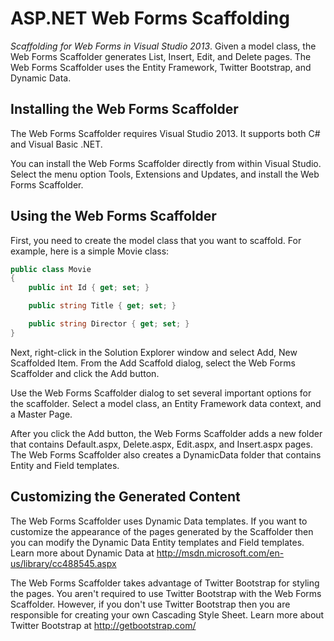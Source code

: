 ASP.NET Web Forms Scaffolding
===================

_Scaffolding for Web Forms in Visual Studio 2013_. Given a model class, the Web Forms Scaffolder generates List, Insert, Edit, and Delete pages. The Web Forms Scaffolder uses the Entity Framework, Twitter Bootstrap, and Dynamic Data.

## Installing the Web Forms Scaffolder

The Web Forms Scaffolder requires Visual Studio 2013. It supports both C# and Visual Basic .NET.

You can install the Web Forms Scaffolder directly from within Visual Studio. Select the menu option Tools, Extensions and Updates, and install the Web Forms Scaffolder.

## Using the Web Forms Scaffolder

First, you need to create the model class that you want to scaffold. For example, here is a simple Movie class:

```C#
public class Movie
{
    public int Id { get; set; }

    public string Title { get; set; }

    public string Director { get; set; }
}

```

Next, right-click in the Solution Explorer window and select Add, New Scaffolded Item. From the Add Scaffold dialog, select the Web Forms Scaffolder and click the Add button.

Use the Web Forms Scaffolder dialog to set several important options for the scaffolder. Select a model class, an Entity Framework data context, and a Master Page.

After you click the Add button, the Web Forms Scaffolder adds a new folder that contains Default.aspx, Delete.aspx, Edit.aspx, and Insert.aspx pages. The Web Forms Scaffolder also creates a DynamicData folder that contains Entity and Field templates.

## Customizing the Generated Content

The Web Forms Scaffolder uses Dynamic Data templates. If you want to customize the appearance of the pages generated by the Scaffolder then you can modify the Dynamic Data Entity templates and Field templates. Learn more about Dynamic Data at http://msdn.microsoft.com/en-us/library/cc488545.aspx  

The Web Forms Scaffolder takes advantage of Twitter Bootstrap for styling the pages. You aren't required to use Twitter Bootstrap with the Web Forms Scaffolder. However, if you don't use Twitter Bootstrap then you are responsible for creating your own Cascading Style Sheet. Learn more about Twitter Bootstrap at http://getbootstrap.com/   

